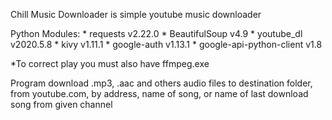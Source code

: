 Chill Music Downloader is simple youtube music downloader

Python Modules:
	* requests v2.22.0
	* BeautifulSoup v4.9
	* youtube_dl v2020.5.8
	* kivy v1.11.1
	* google-auth v1.13.1
	* google-api-python-client v1.8

*To correct play you must also have ffmpeg.exe

Program download .mp3, .aac and others audio files to destination folder, from youtube.com, by address, name of song, or name of last download song from given channel
